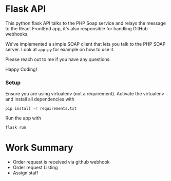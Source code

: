 # Flask API

This python flask API talks to the PHP Soap service and relays the message to the React FrontEnd app, it's also responsible for handling GitHub webhooks. 

We've implemented a simple SOAP client that lets you talk to the PHP SOAP server. Look at `app.py` for example on how to use it. 

Please reach out to me if you have any questions.

Happy Coding!

### Setup

Ensure you are using virtualenv (not a requirement). Activate the virtualenv and install all dependencies with 

```
pip install -r requirements.txt
```

Run the app with 

```
flask run
```
# Work Summary
- Order request is received via github webhook 
- Order request Listing
- Assign staff
